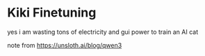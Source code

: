 # Kiki Finetuning

yes i am wasting tons of electricity and gui power to train an AI cat

note from https://unsloth.ai/blog/qwen3
